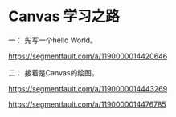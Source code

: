 # Canvas 学习之路

一： 先写一个hello World。

https://segmentfault.com/a/1190000014420646 

二： 接着是Canvas的绘图。

https://segmentfault.com/a/1190000014443269

https://segmentfault.com/a/1190000014476785
